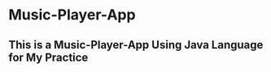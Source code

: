 # Music-Player-App
## This is a Music-Player-App Using Java Language for My Practice 
<picture>
  <source media="(prefers-color-scheme: dark)" srcset="https://github.com/partharoypc/Music-Player-App/blob/main/ScreenShort/Screenshot_1.png">
  <source media="(prefers-color-scheme: dark)" srcset="https://github.com/partharoypc/Music-Player-App/blob/main/ScreenShort/Screenshot_2.png">
   <source media="(prefers-color-scheme: dark)" srcset="https://github.com/partharoypc/Music-Player-App/blob/main/ScreenShort/Screenshot_3.png">
   <source media="(prefers-color-scheme: dark)" srcset="https://github.com/partharoypc/Music-Player-App/blob/main/ScreenShort/Screenshot_4.png">
</picture>
